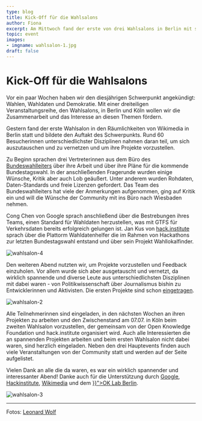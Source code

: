 ```yaml
---
type: blog
title: Kick-Off für die Wahlsalons
author: Fiona
excerpt: Am Mittwoch fand der erste von drei Wahlsalons in Berlin mit spannenden Gästen und Projekten statt
topic: event
images:
- imgname: wahlsalon-1.jpg
draft: false
---
```


# Kick-Off für die Wahlsalons

<p>Vor ein paar Wochen haben wir den diesjährigen Schwerpunkt angekündigt: Wahlen, Wahldaten und Demokratie. Mit einer dreiteiligen Veranstaltungsreihe, den Wahlsalons, in Berlin und Köln wollen wir die Zusammenarbeit und das Interesse an diesen Themen fördern.</p>

<p>Gestern fand der erste Wahlsalon in den Räumlichkeiten von Wikimedia in Berlin statt und bildete den Auftakt des Schwerpunkts. Rund 60 Besucherinnen unterschiedlichster Disziplinen nahmen daran teil, um sich auszutauschen und zu vernetzen und um ihre Projekte vorzustellen.</p>

<p>Zu Beginn sprachen drei Vertreterinnen aus dem Büro des <a href="https://www.bundeswahlleiter.de">Bundeswahlleiters</a> über ihre Arbeit und über ihre Pläne für die kommende Bundestagswahl. In der anschließenden Fragerunde wurden einige Wünsche, Kritik aber auch Lob geäußert. Unter anderem wurden Rohdaten, Daten-Standards und freie Lizenzen gefordert. Das Team des Bundeswahlleiters hat viele der Anmerkungen aufgenommen, ging auf Kritik ein und will die Wünsche der Community mit ins Büro nach Wiesbaden nehmen.</p>



<p>Cong Chen von Google sprach anschließend über die Bestrebungen ihres Teams, einen Standard für Wahldaten herzustellen, was mit GTFS für Verkehrsdaten bereits erfolgreich gelungen ist. Jan Kus von <a href="http://hack.institute">hack.institute</a> sprach über die Plattorm Wahldatenhelfer die im Rahmen von Hackathons zur letzten Bundestagswahl entstand und über sein Projekt Wahllokalfinder.</p>

![wahlsalon-4](/blog/wahlsalon-4.jpg)


<p>Den weiteren Abend nutzten wir, um Projekte vorzustellen und Feedback einzuholen. Vor allem wurde sich aber ausgetauscht und vernetzt, da wirklich spannende und diverse Leute aus unterschiedlichsten Disziplinen mit dabei waren - von Politikwissenschaft über Journalismus bishin zu Entwicklerinnen und Aktivisten. Die ersten Projekte sind schon <a href="https://codefor.de/wahlsalons">eingetragen</a>.</p>


![wahlsalon-2](/blog/wahlsalon-2.jpg)

<p>Alle Teilnehmerinnen sind eingeladen, in den nächsten Wochen an ihren Projekten zu arbeiten und den Zwischenstand am 07.07. in Köln beim zweiten Wahlsalon vorzustellen, der gemeinsam von der Open Knowledge Foundation und hack.institute organisiert wird. Auch alle Interessierten die an spannenden Projekten arbeiten und beim ersten Wahlsalon nicht dabei waren, sind herzlich eingeladen. Neben den drei Hauptevents finden auch viele Veranstaltungen von der Community statt und werden auf der Seite aufgelistet.</p>

<p>Vielen Dank an alle die da waren, es war ein wirklich spannender und interessanter Abend! Danke auch für die Unterstützung durch <a href="https://google.org">Google</a>, <a href="http://hack.institute">Hackinstitute</a>, <a href="https://wikimedia.de">Wikimedia</a> und dem <a href="{{< ref "/berlin" >}}">OK Lab Berlin</a>.</p>

![wahlsalon-3](/blog/wahlsalon-3.jpg)

<hr>
Fotos: <a href="https://twitter.com/woleonard">Leonard Wolf</a>
